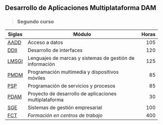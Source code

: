 ## Desarrollo de Aplicaciones Multiplataforma DAM ##

>### Segundo curso ###

| Siglas |                    Módulo                             | Horas |
| ----- | -------------------------------------------------------- | ---:|
| [AADD](AADD)   | Acceso a datos                                           | 105 |
| [DDII](DDII)   | Desarrollo de interfaces                                 | 120 |
| [LMSGI](LMSGI) | Lenguajes de marcas y sistemas de gestión de información | 125 |
| [PMDM](PMDM)   | Programación multimedia y dispositivos móviles           |  85 |
| [PSP](PSP)     | Programación de servicios y procesos                     |  85 |
| [PDAM](PDAM)   | Proyecto de desarrollo de aplicaciones multiplataforma   |  30 |
| [SGE](SGE)     | Sistemas de gestión empresarial                          | 100 |
| [FCT](FCT)     | *Formación en centros de trabajo*                        | 400 |

